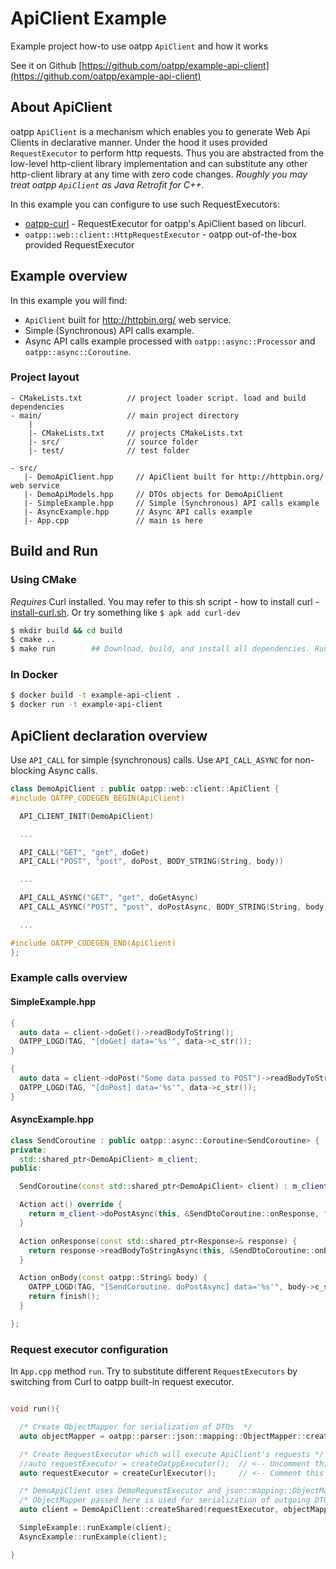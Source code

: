 # ApiClient Example

Example project how-to use oatpp ```ApiClient``` and how it works

See it on Github [https://github.com/oatpp/example-api-client](https://github.com/oatpp/example-api-client)

## About ApiClient

oatpp ```ApiClient``` is a mechanism which enables you to generate Web Api Clients in declarative manner.
Under the hood it uses provided ```RequestExecutor``` to perform http requests. Thus you are abstracted from the low-level http-client library implementation and can substitute any other http-client library at any time with zero code changes.
*Roughly you may treat oatpp ```ApiClient``` as Java Retrofit for C++.*

In this example you can configure to use such RequestExecutors:
- [oatpp-curl](https://github.com/oatpp/oatpp-curl) - RequestExecutor for oatpp's ApiClient based on libcurl.
- ```oatpp::web::client::HttpRequestExecutor``` - oatpp out-of-the-box provided RequestExecutor

## Example overview

In this example you will find:
- ```ApiClient``` built for http://httpbin.org/ web service.
- Simple (Synchronous) API calls example.
- Async API calls example processed with ```oatpp::async::Processor``` and ```oatpp::async::Coroutine```.

### Project layout

```
- CMakeLists.txt          // project loader script. load and build dependencies
- main/                   // main project directory
    |
    |- CMakeLists.txt     // projects CMakeLists.txt
    |- src/               // source folder
    |- test/              // test folder

```
```
- src/
   |- DemoApiClient.hpp     // ApiClient built for http://httpbin.org/ web service
   |- DemoApiModels.hpp     // DTOs objects for DemoApiClient
   |- SimpleExample.hpp     // Simple (Synchronous) API calls example
   |- AsyncExample.hpp      // Async API calls example
   |- App.cpp               // main is here

```

## Build and Run

### Using CMake

*Requires* Curl installed. You may refer to this sh script - how to install curl -
[install-curl.sh](https://github.com/oatpp/oatpp-curl/blob/master/utility/install-deps/install-curl.sh).
Or try something like ```$ apk add curl-dev```

```bash
$ mkdir build && cd build
$ cmake ..
$ make run        ## Download, build, and install all dependencies. Run project

```

### In Docker

```bash
$ docker build -t example-api-client .
$ docker run -t example-api-client
```

## ApiClient declaration overview

Use ```API_CALL``` for simple (synchronous) calls.
Use ```API_CALL_ASYNC``` for non-blocking Async calls.

```cpp
class DemoApiClient : public oatpp::web::client::ApiClient {
#include OATPP_CODEGEN_BEGIN(ApiClient)

  API_CLIENT_INIT(DemoApiClient)

  ...

  API_CALL("GET", "get", doGet)
  API_CALL("POST", "post", doPost, BODY_STRING(String, body))

  ...

  API_CALL_ASYNC("GET", "get", doGetAsync)
  API_CALL_ASYNC("POST", "post", doPostAsync, BODY_STRING(String, body))

  ...

#include OATPP_CODEGEN_END(ApiClient)
};
```

### Example calls overview

#### SimpleExample.hpp

```cpp
{
  auto data = client->doGet()->readBodyToString();
  OATPP_LOGD(TAG, "[doGet] data='%s'", data->c_str());
}

{
  auto data = client->doPost("Some data passed to POST")->readBodyToString();
  OATPP_LOGD(TAG, "[doPost] data='%s'", data->c_str());
}
```

#### AsyncExample.hpp

```cpp
class SendCoroutine : public oatpp::async::Coroutine<SendCoroutine> {
private:
  std::shared_ptr<DemoApiClient> m_client;
public:

  SendCoroutine(const std::shared_ptr<DemoApiClient> client) : m_client(client) {}

  Action act() override {
    return m_client->doPostAsync(this, &SendDtoCoroutine::onResponse, "<POST-DATA-HERE>");
  }

  Action onResponse(const std::shared_ptr<Response>& response) {
    return response->readBodyToStringAsync(this, &SendDtoCoroutine::onBody);
  }

  Action onBody(const oatpp::String& body) {
    OATPP_LOGD(TAG, "[SendCoroutine. doPostAsync] data='%s'", body->c_str());
    return finish();
  }

};
```

### Request executor configuration

In ```App.cpp``` method ```run```.
Try to substitute different ```RequestExecutors``` by switching from Curl to oatpp built-in request executor.

```cpp

void run(){

  /* Create ObjectMapper for serialization of DTOs  */
  auto objectMapper = oatpp::parser::json::mapping::ObjectMapper::createShared();

  /* Create RequestExecutor which will execute ApiClient's requests */
  //auto requestExecutor = createOatppExecutor();  // <-- Uncomment this
  auto requestExecutor = createCurlExecutor();     // <-- Comment this

  /* DemoApiClient uses DemoRequestExecutor and json::mapping::ObjectMapper */
  /* ObjectMapper passed here is used for serialization of outgoing DTOs */
  auto client = DemoApiClient::createShared(requestExecutor, objectMapper);

  SimpleExample::runExample(client);
  AsyncExample::runExample(client);

}

```
